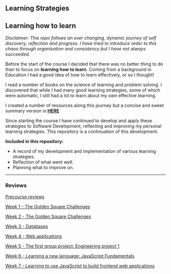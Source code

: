 ## Learning Strategies

## Learning how to learn

*Disclaimer: This repo follows an ever changing, dynamic journey of self discovery, reflection and progress. I have tried to introduce order to this chaos through organisation and consistency but I have not always succeeded.*

Before the start of the course I decided that there was no better thing to do than to focus on **learning how to learn**. Coming from a background in Education I had a good idea of how to learn effectively, or so I thought! 

I read a number of books on the science of learning and problem solving. I discovered that while I had many good learning strategies, some of which were automatic, I still had a lot to learn about my own effective learning. 

I created a number of resources along this journey but a concise and sweet summary version is **[HERE](https://github.com/AUTOMCAS/learning_journey/blob/main/learning_strategies/methods_for_effective_learning.md)**

Since starting the course I have continued to develop and apply these strategies to Software Development, reflecting and improving my personal learning strategies. This repository is a continuation of this development.

**Included in this repository:**
- A record of my development and implementation of various learning strategies.
- Reflection of what went well.
- Planning what to improve on.

--------------------------
### Reviews

[Precourse reviews](https://github.com/AUTOMCAS/learning_journey/tree/main/learning_strategies/precourse)


[Week 1 - The Golden Square Challenges](https://github.com/AUTOMCAS/learning_journey/blob/main/learning_strategies/weekly_reviews/week_1.md)

[Week 2 - The Golden Square Challenges](https://github.com/AUTOMCAS/learning_journey/blob/main/learning_strategies/weekly_reviews/week_2.md)

[Week 3 - Databases](https://github.com/AUTOMCAS/learning_journey/blob/main/learning_strategies/weekly_reviews/week_3.md)

[Week 4 - Web applications](https://github.com/AUTOMCAS/learning_journey/blob/main/learning_strategies/weekly_reviews/week_4.md)

[Week 5 - The first group project: Engineering project 1](https://github.com/AUTOMCAS/learning_journey/blob/main/learning_strategies/weekly_reviews/week_5.md)

[Week 6 - Learning a new language: JavaScript Fundamentals](https://github.com/AUTOMCAS/learning_journey/blob/main/learning_strategies/weekly_reviews/week_6.md)

[Week 7 - Learning to use JavaScript to build frontend web applications](https://github.com/AUTOMCAS/learning_journey/blob/main/learning_strategies/weekly_reviews/week_7.md)